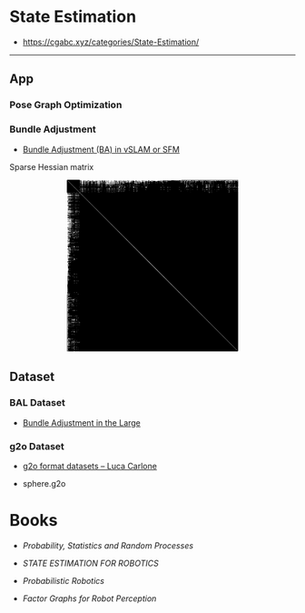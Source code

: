 # State Estimation

* https://cgabc.xyz/categories/State-Estimation/

---

## App

### Pose Graph Optimization

### Bundle Adjustment

* [Bundle Adjustment (BA) in vSLAM or SFM](https://cgabc.xyz/posts/8693e4e/)

Sparse Hessian matrix

<p align="center">
  <img src="img/mat_H.png" style="width:60%"/>
</p>


## Dataset

###  BAL Dataset

* [Bundle Adjustment in the Large](https://grail.cs.washington.edu/projects/bal/)

###  g2o Dataset

* [g2o format datasets – Luca Carlone](https://lucacarlone.mit.edu/datasets/)

* sphere.g2o


# Books

* *Probability, Statistics and Random Processes*

* *STATE ESTIMATION FOR ROBOTICS*

* *Probabilistic Robotics*

* *Factor Graphs for Robot Perception*

